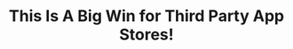 ---
title: "This Is A Big Win for Third Party App Stores!"
description: "Epic Games' lawsuit against Google has forced a major change in the Android ecosystem. Learn how this will impact app developers and users alike."
datePublished: 2024-11-08
dateUpdated: 2024-11-08
linkYouTube: "https://www.youtube.com/watch?v=1qObVLHxvKM"
tags: ["Clips"]
---
